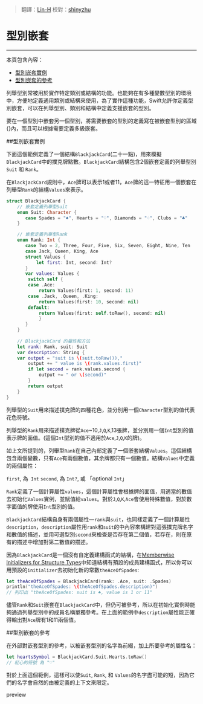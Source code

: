 > 翻譯：[Lin-H](https://github.com/Lin-H)
> 校對：[shinyzhu](https://github.com/shinyzhu)

# 型別嵌套
-----------------

本頁包含內容：

- [型別嵌套實例](#nested_types_in_action)
- [型別嵌套的參考](#referring_to_nested_types)

列舉型別常被用於實作特定類別或結構的功能。也能夠在有多種變數型別的環境中，方便地定義通用類別或結構來使用，為了實作這種功能，Swift允許你定義型別嵌套，可以在列舉型別、類別和結構中定義支援嵌套的型別。

要在一個型別中嵌套另一個型別，將需要嵌套的型別的定義寫在被嵌套型別的區域{}內，而且可以根據需要定義多級嵌套。

<a name="nested_types_in_action"></a>
##型別嵌套實例

下面這個範例定義了一個結構`BlackjackCard`(二十一點)，用來模擬`BlackjackCard`中的撲克牌點數。`BlackjackCard`結構包含2個嵌套定義的列舉型別`Suit` 和 `Rank`。

在`BlackjackCard`規則中，`Ace`牌可以表示1或者11，`Ace`牌的這一特征用一個嵌套在列舉型`Rank`的結構`Values`來表示。

```swift
struct BlackjackCard {
    // 嵌套定義列舉型Suit
    enum Suit: Character {
       case Spades = "♠", Hearts = "♡", Diamonds = "♢", Clubs = "♣"
    }

    // 嵌套定義列舉型Rank
    enum Rank: Int {
       case Two = 2, Three, Four, Five, Six, Seven, Eight, Nine, Ten
       case Jack, Queen, King, Ace
       struct Values {
           let first: Int, second: Int?
       }
       var values: Values {
        switch self {
        case .Ace:
            return Values(first: 1, second: 11)
        case .Jack, .Queen, .King:
            return Values(first: 10, second: nil)
        default:
            return Values(first: self.toRaw(), second: nil)
            }
       }
    }
    
    // BlackjackCard 的屬性和方法
    let rank: Rank, suit: Suit
    var description: String {
    var output = "suit is \(suit.toRaw()),"
        output += " value is \(rank.values.first)"
        if let second = rank.values.second {
            output += " or \(second)"
        }
        return output
    }
}
```

列舉型的`Suit`用來描述撲克牌的四種花色，並分別用一個`Character`型別的值代表花色符號。

列舉型的`Rank`用來描述撲克牌從`Ace`~10,`J`,`Q`,`K`,13張牌，並分別用一個`Int`型別的值表示牌的面值。(這個`Int`型別的值不適用於`Ace`,`J`,`Q`,`K`的牌)。

如上文所提到的，列舉型`Rank`在自己內部定義了一個嵌套結構`Values`。這個結構包含兩個變數，只有`Ace`有兩個數值，其余牌都只有一個數值。結構`Values`中定義的兩個屬性：

`first`, 為` Int`
`second`, 為 `Int?`, 或 「optional `Int`」

`Rank`定義了一個計算屬性`values`，這個計算屬性會根據牌的面值，用適當的數值去初始化`Values`實例，並賦值給`values`。對於`J`,`Q`,`K`,`Ace`會使用特殊數值，對於數字面值的牌使用`Int`型別的值。

`BlackjackCard`結構自身有兩個屬性—`rank`與`suit`，也同樣定義了一個計算屬性`description`，`description`屬性用`rank`和`suit`的中內容來構建對這張撲克牌名字和數值的描述，並用可選型別`second`來檢查是否存在第二個值，若存在，則在原有的描述中增加對第二數值的描述。

因為`BlackjackCard`是一個沒有自定義建構函式的結構，在[Memberwise Initializers for Structure Types](https://github.com/CocoaChina-editors/Welcome-to-Swift/blob/master/The%20Swift%20Programming%20Language/02Language%20Guide/14Initialization.md)中知道結構有預設的成員建構函式，所以你可以用預設的`initializer`去初始化新的常數`theAceOfSpades`:

```swift
let theAceOfSpades = BlackjackCard(rank: .Ace, suit: .Spades)
println("theAceOfSpades: \(theAceOfSpades.description)")
// 列印出 "theAceOfSpades: suit is ♠, value is 1 or 11"
```

儘管`Rank`和`Suit`嵌套在`BlackjackCard`中，但仍可被參考，所以在初始化實例時能夠通過列舉型別中的成員名稱單獨參考。在上面的範例中`description`屬性能正確得輸出對`Ace`牌有1和11兩個值。

<a name="referring_to_nested_types"></a>
##型別嵌套的參考

在外部對嵌套型別的參考，以被嵌套型別的名字為前綴，加上所要參考的屬性名：

```swift
let heartsSymbol = BlackjackCard.Suit.Hearts.toRaw()
// 紅心的符號 為 "♡"
```

對於上面這個範例，這樣可以使`Suit`, `Rank`, 和 `Values`的名字盡可能的短，因為它們的名字會自然的由被定義的上下文來限定。

preview